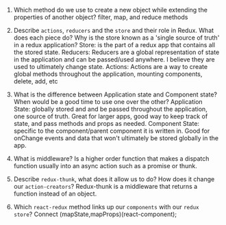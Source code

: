 1.   Which method do we use to create a new object while extending the properties of another object?
    filter, map, and reduce methods

2.  Describe `actions`, `reducers` and the `store` and their role in Redux. What does each piece do? Why is        the store known as a 'single source of truth' in a redux application?
    Store: is the part of a redux app that contains all the stored state.
    Reducers: Reducers are a global representation of state in the application and can be passed/used anywhere. I believe they are used to ultimately change state.
    Actions: Actions are a way to create global methods throughout the application, mounting components, delete, add, etc


3.  What is the difference between Application state and Component state? When would be a good time to use one over the other?
    Application State: globally stored and and be passed throughout the application, one source of truth. Great for larger apps, good way to keep track of state, and pass methods and props as needed.
    Component State: specific to the component/parent component it is written in. Good for onChange events and data that won't ultimately be stored globally in the app.


4.  What is middleware?
    Is a higher order function that makes a dispatch function usually into an async action such as a promise or thunk.


5.  Describe `redux-thunk`, what does it allow us to do? How does it change our `action-creators`?
    Redux-thunk is a middleware that returns a function instead of an object.

6.  Which `react-redux` method links up our `components` with our `redux store`?
    Connect (mapState,mapProps)(react-component);